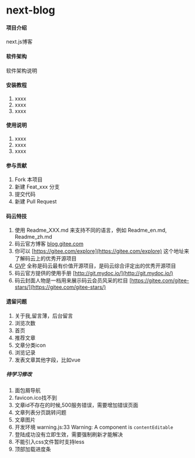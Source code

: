 # next-blog

#### 项目介绍
next.js博客

#### 软件架构
软件架构说明


#### 安装教程

1. xxxx
2. xxxx
3. xxxx

#### 使用说明

1. xxxx
2. xxxx
3. xxxx

#### 参与贡献

1. Fork 本项目
2. 新建 Feat_xxx 分支
3. 提交代码
4. 新建 Pull Request


#### 码云特技

1. 使用 Readme\_XXX.md 来支持不同的语言，例如 Readme\_en.md, Readme\_zh.md
2. 码云官方博客 [blog.gitee.com](https://blog.gitee.com)
3. 你可以 [https://gitee.com/explore](https://gitee.com/explore) 这个地址来了解码云上的优秀开源项目
4. [GVP](https://gitee.com/gvp) 全称是码云最有价值开源项目，是码云综合评定出的优秀开源项目
5. 码云官方提供的使用手册 [http://git.mydoc.io/](http://git.mydoc.io/)
6. 码云封面人物是一档用来展示码云会员风采的栏目 [https://gitee.com/gitee-stars/](https://gitee.com/gitee-stars/)

#### 遗留问题

1. 关于我,留言薄，后台留言
7. 浏览次数
9. 首页
12. 推荐文章
13. 文章分类icon
14. 浏览记录
17. 发表文章其他字段，比如vue

##### 待学习修改
1. 面包屑导航
1. favicon.ico找不到
1. 文章id不存在的时候,500服务错误，需要增加错误页面
2. 文章列表分页跳转问题
11. 文章图片
4. 开发环境 warning.js:33 Warning: A component is `contentEditable`
1. 登陆成功没有立即生效，需要强制刷新才能解决
20. 不能引入css文件暂时支持less
19. 顶部加载进度条
